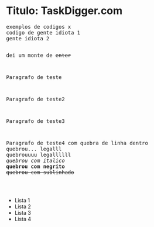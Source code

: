 <h1>Titulo: TaskDigger.com</h1>
<pre>exemplos de codigos x<br>codigo de gente idiota 1<br>gente idiota 2









dei um monte de <s>enter</s>

<p>Paragrafo de teste</p>
<p>Paragrafo de teste2</p>
<p>Paragrafo de teste3</p>
<p>Paragrafo de teste4 com quebra de linha dentro<br>quebrou... legalll<br>quebrouuuu legallllll<br><i>quebrou com italico</i><br><b>quebrou com negrito</b><br><s>quebrou com sublinhado</s></p>

</pre>

<ul>
<li>Lista 1</li>
<li>Lista 2</li>
<li>Lista 3</li>
<li>Lista 4</li>
</ul>